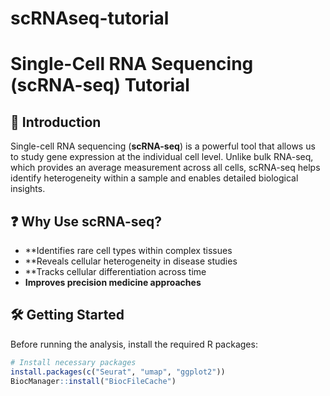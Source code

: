 # scRNAseq-tutorial

# Single-Cell RNA Sequencing (scRNA-seq) Tutorial

## 📌 Introduction
Single-cell RNA sequencing (**scRNA-seq**) is a powerful tool that allows us to study gene expression at the individual cell level. 
Unlike bulk RNA-seq, which provides an average measurement across all cells, scRNA-seq helps identify heterogeneity within a sample and enables detailed biological insights.

## ❓ Why Use scRNA-seq?
- **Identifies rare cell types within complex tissues
- **Reveals cellular heterogeneity in disease studies
- **Tracks cellular differentiation across time
- **Improves precision medicine approaches** 

## 🛠️ Getting Started
Before running the analysis, install the required R packages:

```r
# Install necessary packages
install.packages(c("Seurat", "umap", "ggplot2"))
BiocManager::install("BiocFileCache")
